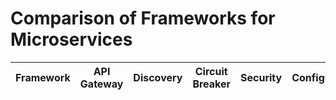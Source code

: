 # Comparison of Frameworks for Microservices

| Framework | API Gateway | Discovery | Circuit Breaker| Security | Configuration | Integration Test | Orchestration | Monitoring |
|-----------|-------------|-----------|----------------|----------|---------------|------------------|---------------|------------|
